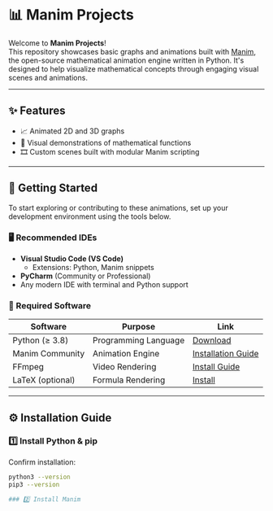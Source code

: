# 📊 Manim Projects

Welcome to **Manim Projects**!  
This repository showcases basic graphs and animations built with [Manim](https://www.manim.community/), the open-source mathematical animation engine written in Python. It's designed to help visualize mathematical concepts through engaging visual scenes and animations.

---

## ✨ Features

- 📈 Animated 2D and 3D graphs
- 📐 Visual demonstrations of mathematical functions
- 🎞 Custom scenes built with modular Manim scripting

---

## 🧰 Getting Started

To start exploring or contributing to these animations, set up your development environment using the tools below.

### 🖥 Recommended IDEs

- **Visual Studio Code (VS Code)**  
  - Extensions: Python, Manim snippets
- **PyCharm** (Community or Professional)  
- Any modern IDE with terminal and Python support

### 🧪 Required Software

| Software          | Purpose                | Link                                        |
|-------------------|------------------------|---------------------------------------------|
| Python (≥ 3.8)    | Programming Language   | [Download](https://www.python.org/downloads/) |
| Manim Community   | Animation Engine       | [Installation Guide](https://docs.manim.community/en/stable/installation.html) |
| FFmpeg            | Video Rendering        | [Install Guide](https://ffmpeg.org/download.html) |
| LaTeX (optional)  | Formula Rendering      | [Install](https://www.latex-project.org/get/) |

---

## ⚙️ Installation Guide

### 1️⃣ Install Python & pip  
Confirm installation:
```bash
python3 --version
pip3 --version

### 2️⃣ Install Manim
